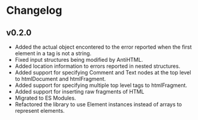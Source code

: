# Changelog

## v0.2.0

- Added the actual object encontered to the error reported when the first element in a tag is not a string.
- Fixed input structures being modified by AntiHTML.
- Added location information to errors reported in nested structures.
- Added support for specifying Comment and Text nodes at the top level to htmlDocument and htmlFragment.
- Added support for specifying multiple top level tags to htmlFragment.
- Added support for inserting raw fragments of HTML
- Migrated to ES Modules.
- Refactored the library to use Element instances instead of arrays to represent elements.
